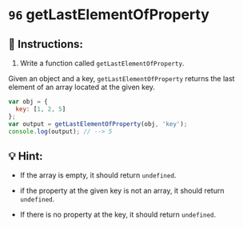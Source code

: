 # `96` getLastElementOfProperty

## 📝 Instructions: 

1. Write a function called `getLastElementOfProperty`.

Given an object and a key, `getLastElementOfProperty` returns the last element of an array located at the given key.

```js
var obj = {
  key: [1, 2, 5]
};
var output = getLastElementOfProperty(obj, 'key');
console.log(output); // --> 5
```

## :bulb: Hint:

+ If the array is empty, it should return `undefined`.

+ if the property at the given key is not an array, it should return `undefined`.

+ If there is no property at the key, it should return `undefined`.

